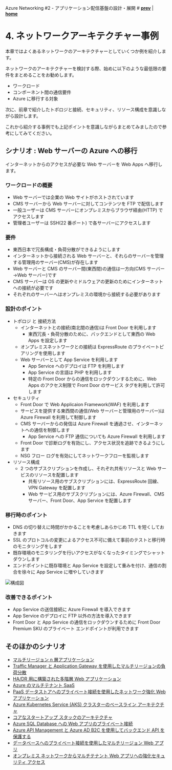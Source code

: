Azure Networking #2 - アプリケーション配信基盤の設計・展開 # **[prev](./application-delivery.md)** | **[home](./README.md)**

# 4. ネットワークアーキテクチャー事例

本章ではよくあるネットワークのアーキテクチャーとしていくつか例を紹介します。

ネットワークのアーキテクチャーを検討する際、始めに以下のような最低限の要件をまとめることをお勧めします。

- ワークロード
- コンポーネント間の通信要件
- Azure に移行する対象

次に、前章で紹介したトポロジと接続、セキュリティ、リソース構成を意識しながら設計します。

これから紹介する事例でも上記ポイントを意識しながらまとめてみましたので参考にしてみてください。

## シナリオ : Web サーバーの Azure への移行

インターネットからのアクセスが必要な Web サーバーを Web Apps へ移行します。

### ワークロードの概要

- Web サーバーでは企業の Web サイトがホストされています
- CMS サーバーから Web サーバーに対してコンテンツを FTP で配信します
- 一般ユーザーは CMS サーバーにオンプレミスからブラウザ経由(HTTP) でアクセスします
- 管理者ユーザーは SSH(22 番ポート) で各サーバーにアクセスします

### 要件

- 東西日本で冗長構成・負荷分散ができるようにします
- インターネットから接続される Web サーバーと、それらのサーバーを管理する管理用のサーバー(CMS)が存在します
- Web サーバーと CMS のサーバー間(東西間)の通信は一方向(CMS サーバー→Web サーバー)です
- CMS サーバーは OS の更新やミドルウェアの更新のためにインターネットへの接続が必要です
- それぞれのサーバーへはオンプレミスの環境から接続する必要があります

### 設計のポイント

- トポロジ と 接続方法
  - インターネットとの接続(南北間の通信)は Front Door を利用します
    - 東西冗長・負荷分散のために、バックエンドとして東西の Web Apps を設定します
  - オンプレミスネットワークとの接続は ExpressRoute のプライベートピアリングを使用します
  - Web サーバーとして App Service を利用します
    - App Service へのデプロイは FTP を利用します
    - App Service の言語は PHP を利用します
    - 特定の Front Door からの通信をロックダウンするために、Web Apps のアクセス制限で Front Door のサービス タグを利用して許可します
- セキュリティ
  - Front Door で Web Applicaion Framework(WAF) を利用します
  - サービスを提供する東西間の通信(Web サーバーと管理用のサーバー)は Azure Firewall を利用して制御します
  - CMS サーバーからの発信は Azure Firewall を通過させ、インターネットへの通信を制御します
    - App Service への FTP 通信についても Azure Firewall を利用します
  - Front Door で診断ログを有効にし、アクセス状況を追跡できるようにします
  - NSG フロー ログを有効にしてネットワークフローを監視します
- リソース構成
  - 2 つのサブスクリプションを作成し、それぞれ共有リソースと Web サービスのリソースを配置します
    - 共有リソース用のサブスクリプションには、ExpressRoute 回線、VPN Gateway を配置します
    - Web サービス用のサブスクリプションには、Azure Firewall、CMS サーバー、Front Door、App Service を配置します

### 移行時のポイント

- DNS の切り替えに時間がかかることを考慮しあらかじめ TTL を短くしておきます
- SSL のプロトコルの変更によるアクセス不可に備えて事前のテストと移行時のモニタリングをします
- 既存環境のモニタリングを行いアクセスがなくなったタイミングでシャットダウンします
- エンドポイントに既存環境と App Service を設定して重みを付け、通信の割合を徐々に App Service に増やしていきます

![構成図](../images/app-case-study-1.png)

### 改善できるポイント

- App Service の送信接続に Azure Firewall を導入できます
- App Service のデプロイに FTP 以外の方法を導入できます
- Front Door と App Service の通信をロックダウンするために Front Door Premium SKU のプライベート エンドポイントが利用できます

## そのほかのシナリオ

- [マルチリージョン n 層アプリケーション](https://docs.microsoft.com/ja-jp/azure/architecture/reference-architectures/n-tier/multi-region-sql-server)
- [Traffic Manager と Application Gateway を使用したマルチリージョンの負荷分散](https://docs.microsoft.com/ja-jp/azure/architecture/high-availability/reference-architecture-traffic-manager-application-gateway)
- [HA/DR 用に構築された多階層 Web アプリケーション](https://docs.microsoft.com/ja-jp/azure/architecture/example-scenario/infrastructure/multi-tier-app-disaster-recovery)
- [Azure のマルチテナント SaaS](https://docs.microsoft.com/ja-jp/azure/architecture/example-scenario/multi-saas/multitenant-saas)
- [PaaS データストアへのプライベート接続を使用したネットワーク強化 Web アプリケーション](https://docs.microsoft.com/ja-jp/azure/architecture/example-scenario/security/hardened-web-app)
- [Azure Kubernetes Service (AKS) クラスターのベースライン アーキテクチャ](https://docs.microsoft.com/ja-jp/azure/architecture/reference-architectures/containers/aks/secure-baseline-aks)
- [コアなスタートアップ スタックのアーキテクチャ](https://docs.microsoft.com/ja-jp/azure/architecture/example-scenario/startups/core-startup-stack)
- [Azure SQL Database への Web アプリのプライベート接続](https://docs.microsoft.com/ja-jp/azure/architecture/example-scenario/private-web-app/private-web-app)
- [Azure API Management と Azure AD B2C を使用してバックエンド API を保護する](https://docs.microsoft.com/ja-jp/azure/architecture/solution-ideas/articles/protect-backend-apis-azure-management)
- [データベースへのプライベート接続を使用したマルチリージョン Web アプリ](https://docs.microsoft.com/ja-jp/azure/architecture/example-scenario/sql-failover/app-service-private-sql-multi-region)
- [オンプレミス ネットワークからマルチテナント Web アプリへの強化セキュリティ アクセス](https://docs.microsoft.com/ja-jp/azure/architecture/example-scenario/security/access-multitenant-web-app-from-on-premises)